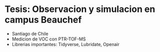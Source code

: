 # Tesis: Observacion y simulacion en campus Beauchef

- Santiago de Chile
- Medicion de VOC con PTR-TOF-MS
- Librerias importantes: Tidyverse, Lubridate, Openair
